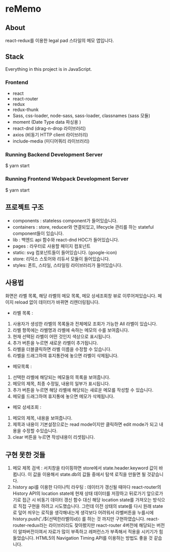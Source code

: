 # reMemo

## About
react-redux를 이용한 legal pad 스타일의 메모 앱입니다.

## Stack

Everything in this project is in JavaScript.

### Frontend

- react
- react-router
- redux
- redux-thunk
- Sass, css-loader, node-sass, sass-loader, classnames (sass 모듈)
- moment (Date Type data 파싱용 )
- react-dnd (drag-n-drop 라이브러리)
- axios (비동기 HTTP client 라이브러리)
- include-media (미디어쿼리 라이브러리)
### Running Backend Development Server
$ yarn start
### Running Frontend Webpack Development Server
$ yarn start

## 프로젝트 구조

- components : stateless component가 들어있습니다.
- containers : store, reducer와 연결되있고, lifecycle 관리를 하는 stateful component들이 있습니다.
- lib : 백엔드 api 함수와 react-dnd HOC가 들어있습니다.
- pages : 라우터로 사용할 페이지 컴포넌트
- static: svg 컴포넌트들이 들어있습니다. (google-icon)
- store: 리덕스 스토어와 리듀서 모듈이 들어있습니다.
- styles: 폰트, 스타일, 스타일링 라이브러리가 들어있습니다.

## 사용법

화면은 라벨 목록, 해당 라벨의 메모 목록, 메모 상세조회창 뷰로 이루어져있습니다.
페이지 reload 없이 데이터가 바뀌면 리렌더링됩니다.
- 라벨 목록 :
1. 사용자가 생성한 라벨의 목록들과 전체메모 조회가 가능한 All 라벨이 있습니다.
2. 라벨 항목에는 라벨명과 라벨에 속하는 메모의 수를 보여줍니다.
3. 현재 선택된 라벨이 어떤 것인지 색상으로 표시됩니다.
4. 추가 버튼을 누르면 새로운 라벨이 추가됩니다.
5. 라벨을 더블클릭하면 라벨 이름을 수정할 수 있습니다.
6. 라벨을 드래그하여 휴지통칸에 놓으면 라벨이 삭제됩니다.

- 메모목록 :
1. 선택한 라벨에 해당되는 메모들의 목록을 보여줍니다.
2. 메모의 제목, 최종 수정일, 내용의 일부가 표시됩니다.
3. 추가 버튼을 누르면 해당 라벨에 해당되는 새로운 메모를 작성할 수 있습니다.
4. 메모를 드래그하여 휴지통에 놓으면 메모가 삭제됩니다.

- 메모 상세조회 :
 1. 메모의 제목, 내용을 보여줍니다.
2. 제목과 내용이 기본설정으로는 read mode이지만 클릭하면 edit mode가 되고 내용을 수정할 수있습니다.
3. clear 버튼을 누르면 작성내용이 리셋됩니다.

## 구현 못한 것들
1. 메모 제목 검색 : 서치창을 타이핑하면 store에서 state.header.keyword 값이 바뀝니다. 이 값을 이용해서 state.db의 값들 중에서 탐색 로직을 만들면 될 것같습니다.
2. history api를 이용한 다이나믹 라우팅 : 데이터가 갱신될 때마다 react-router의 History API의 location state에 현재 상태 데이터를 저장하고 뒤로가기 앞으로가기로 접근 시 비동기 데이터 갱신 함수 대신 해당 location state를 가져오는 방식으로 직접 구현을 하려고 시도했습니다. 그런데 이전 상태의 state를 다시 원래 state로 덮어 씌우는 로직을 생각해내는게 생각보다 어려워서 라벨버튼을 누를시에 history.push('./${선택한라벨의id}) 를 하는 것 까지만 구현하였습니다. react-router-redux라는 라이브러리도 찾아봤지만 react-router 4버전에 해당되는 버전이 알파버전이여서 자료가 많이 부족하고 레퍼런스가 부족해서 적용을 시키기가 힘들었습니다. HTML5의 Navigation Timing API를 이용하는 방법도 좋을 것 같습니다.